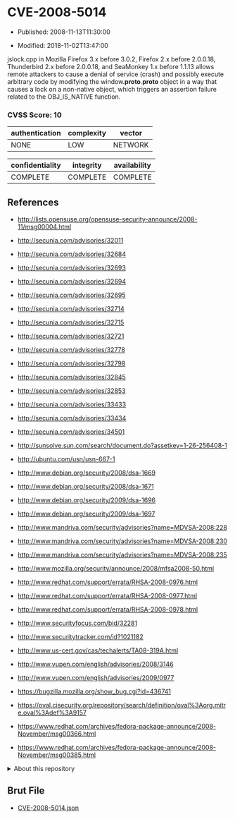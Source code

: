 # CVE-2008-5014

- Published: 2008-11-13T11:30:00

- Modified: 2018-11-02T13:47:00

jslock.cpp in Mozilla Firefox 3.x before 3.0.2, Firefox 2.x before 2.0.0.18, Thunderbird 2.x before 2.0.0.18, and SeaMonkey 1.x before 1.1.13 allows remote attackers to cause a denial of service (crash) and possibly execute arbitrary code by modifying the window.__proto__.__proto__ object in a way that causes a lock on a non-native object, which triggers an assertion failure related to the OBJ_IS_NATIVE function.

### CVSS Score: **10**

| authentication | complexity | vector |
| --- | --- | --- |
| NONE | LOW | NETWORK |

| confidentiality | integrity | availability |
| --- | --- | --- |
| COMPLETE | COMPLETE | COMPLETE |

## References

* http://lists.opensuse.org/opensuse-security-announce/2008-11/msg00004.html

* http://secunia.com/advisories/32011

* http://secunia.com/advisories/32684

* http://secunia.com/advisories/32693

* http://secunia.com/advisories/32694

* http://secunia.com/advisories/32695

* http://secunia.com/advisories/32714

* http://secunia.com/advisories/32715

* http://secunia.com/advisories/32721

* http://secunia.com/advisories/32778

* http://secunia.com/advisories/32798

* http://secunia.com/advisories/32845

* http://secunia.com/advisories/32853

* http://secunia.com/advisories/33433

* http://secunia.com/advisories/33434

* http://secunia.com/advisories/34501

* http://sunsolve.sun.com/search/document.do?assetkey=1-26-256408-1

* http://ubuntu.com/usn/usn-667-1

* http://www.debian.org/security/2008/dsa-1669

* http://www.debian.org/security/2008/dsa-1671

* http://www.debian.org/security/2009/dsa-1696

* http://www.debian.org/security/2009/dsa-1697

* http://www.mandriva.com/security/advisories?name=MDVSA-2008:228

* http://www.mandriva.com/security/advisories?name=MDVSA-2008:230

* http://www.mandriva.com/security/advisories?name=MDVSA-2008:235

* http://www.mozilla.org/security/announce/2008/mfsa2008-50.html

* http://www.redhat.com/support/errata/RHSA-2008-0976.html

* http://www.redhat.com/support/errata/RHSA-2008-0977.html

* http://www.redhat.com/support/errata/RHSA-2008-0978.html

* http://www.securityfocus.com/bid/32281

* http://www.securitytracker.com/id?1021182

* http://www.us-cert.gov/cas/techalerts/TA08-319A.html

* http://www.vupen.com/english/advisories/2008/3146

* http://www.vupen.com/english/advisories/2009/0977

* https://bugzilla.mozilla.org/show_bug.cgi?id=436741

* https://oval.cisecurity.org/repository/search/definition/oval%3Aorg.mitre.oval%3Adef%3A9157

* https://www.redhat.com/archives/fedora-package-announce/2008-November/msg00366.html

* https://www.redhat.com/archives/fedora-package-announce/2008-November/msg00385.html

<details>
<summary>About this repository</summary> 

  This repository is part of the project [Live Hack CVE](https://github.com/Live-Hack-CVE). Main website can be found [www.live-hack.org](https://www.live-hack.org) 
  
  Made by [Sn0wAlice](https://github.com/Sn0wAlice) for the people that care about security and need to have a feed of the latest CVEs. Hope you enjoy it, don't forget to star the repo and follow me on [Twitter](https://twitter.com/Sn0wAlice) and [Github](https://github.com/Sn0wAlice). And that is my [personnal website](https://www.alice-snow.me/)

  - [Home Page](https://github.com/Live-Hack-CVE)
  - [Framework](https://github.com/Live-Hack-CVE/cve-framework)
  - [CVE database](https://github.com/Live-Hack-CVE/full_database)
  - [Changelog](https://github.com/Live-Hack-CVE/Changelog)
</details>

## Brut File

* [CVE-2008-5014.json](https://raw.githubusercontent.com/Live-Hack-CVE/full_database/main/cves/2008/CVE-2008-5014.json)

